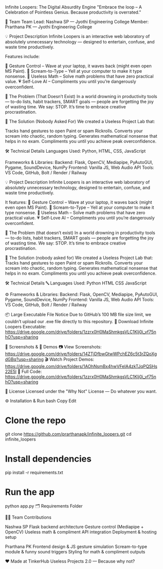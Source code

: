 Infinite Loopers: The Digital Absurdity Engine
"Embrace the loop – A Celebration of Pointless Genius. Because productivity is overrated."

👥 Team
Team Lead: Nashwa SP — Jyothi Engineering College
Member: Prarthana PK — Jyothi Engineering College

💡 Project Description
Infinite Loopers is an interactive web laboratory of absolutely unnecessary technology — designed to entertain, confuse, and waste time productively.

Features include:

👋 Gesture Control – Wave at your laptop, it waves back (might even open MS Paint).
🎤 Scream-to-Type – Yell at your computer to make it type nonsense.
🔢 Useless Math – Solve math problems that have zero practical value.
💗 Self-Love AI – Compliments you until you’re dangerously overconfident.

🤔 The Problem (That Doesn’t Exist)
In a world drowning in productivity tools — to-do lists, habit trackers, SMART goals — people are forgetting the joy of wasting time.
We say: STOP. It’s time to embrace creative procrastination.

🚀 The Solution (Nobody Asked For)
We created a Useless Project Lab that:

Tracks hand gestures to open Paint or spam Rickrolls.
Converts your scream into chaotic, random typing.
Generates mathematical nonsense that helps in no exam.
Compliments you until you achieve peak overconfidence.

🛠 Technical Details
Languages Used: Python, HTML, CSS, JavaScript

Frameworks & Libraries:
Backend: Flask, OpenCV, Mediapipe, PyAutoGUI, Pygame, SoundDevice, NumPy
Frontend: Vanilla JS, Web Audio API
Tools: VS Code, GitHub, Bolt / Render / Railway

💡 Project Description
Infinite Loopers is an interactive web laboratory of absolutely unnecessary technology, designed to entertain, confuse, and waste time productively.

It features:
👋 Gesture Control – Wave at your laptop, it waves back (might even open MS Paint).
🎤 Scream-to-Type – Yell at your computer to make it type nonsense.
🔢 Useless Math – Solve math problems that have zero practical value.
💗 Self-Love AI – Compliments you until you’re dangerously overconfident.

🤔 The Problem (that doesn’t exist)
In a world drowning in productivity tools — to-do lists, habit trackers, SMART goals — people are forgetting the joy of wasting time.
We say: STOP. It’s time to embrace creative procrastination.

🚀 The Solution (nobody asked for)
We created a Useless Project Lab that:
Tracks hand gestures to open Paint or spam Rickrolls.
Converts your scream into chaotic, random typing.
Generates mathematical nonsense that helps in no exam.
Compliments you until you achieve peak overconfidence.

🛠 Technical Details
🔤 Languages Used:
Python
HTML
CSS
JavaScript

⚙ Frameworks & Libraries:
Backend: Flask, OpenCV, Mediapipe, PyAutoGUI, Pygame, SoundDevice, NumPy
Frontend: Vanilla JS, Web Audio API
Tools: VS Code, GitHub, Bolt / Render / Railway

📦 Large Executable File Notice
Due to GitHub’s 100 MB file size limit, we couldn’t upload our .exe file directly to this repository.
🔗 Download Infinite Loopers Executable:
https://drive.google.com/drive/folders/1zzrx0H0MaShmkgsVLC1Klj0i_vf75nhO?usp=sharing

📸 Screenshots & 🎥 Demos
📷 View Screenshots: https://drive.google.com/drive/folders/14ZTjDfbwGtwWPchEZ6c5t3rZQoXgdGBq?usp=sharing
🎬 Watch Project Demos: https://drive.google.com/drive/folders/1AOhNsmBx4hwVFeIA4zkTJqPQSHs22E5l
💾 Full Code: https://drive.google.com/drive/folders/1zzrx0H0MaShmkgsVLC1Klj0i_vf75nhO?usp=sharing

📜 License
Licensed under the "Why Not" License — Do whatever you want.

⚙️ Installation & Run
bash
Copy
Edit
# Clone the repo
git clone https://github.com/prarthanapk/infinite_loopers.git
cd infinite_loopers

# Install dependencies
pip install -r requirements.txt

# Run the app
python app.py
🗂 Requirements Folder

🧑‍💻 Team Contributions

Nashwa SP
Flask backend architecture
Gesture control (Mediapipe + OpenCV)
Useless math & compliment API integration
Deployment & hosting setup

Prarthana PK
Frontend design & JS gesture simulation
Scream-to-type module & funny sound triggers
Styling for math & compliment outputs

❤️ Made at
TinkerHub Useless Projects 2.0 — Because why not?
